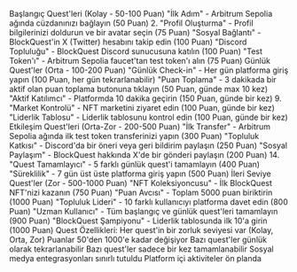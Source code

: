 Başlangıç Quest'leri (Kolay - 50-100 Puan)
"İlk Adım" - Arbitrum Sepolia ağında cüzdanınızı bağlayın (50 Puan)
2. "Profil Oluşturma" - Profil bilgilerinizi doldurun ve bir avatar seçin (75 Puan)
"Sosyal Bağlantı" - BlockQuest'in X (Twitter) hesabını takip edin (100 Puan)
"Discord Topluluğu" - BlockQuest Discord sunucusuna katılın (100 Puan)
"Test Token'ı" - Arbitrum Sepolia faucet'tan test token'ı alın (75 Puan)
Günlük Quest'ler (Orta - 100-200 Puan)
"Günlük Check-in" - Her gün platforma giriş yapın (100 Puan, her gün tekrarlanabilir)
"Puan Toplama" - 3 dakikada bir aktif olan puan toplama butonuna tıklayın (50 Puan, günde max 10 kez)
"Aktif Katılımcı" - Platformda 10 dakika geçirin (150 Puan, günde bir kez)
9. "Market Kontrolü" - NFT marketini ziyaret edin (100 Puan, günde bir kez)
"Liderlik Tablosu" - Liderlik tablosunu kontrol edin (100 Puan, günde bir kez)
Etkileşim Quest'leri (Orta-Zor - 200-500 Puan)
"İlk Transfer" - Arbitrum Sepolia ağında ilk test token transferinizi yapın (300 Puan)
"Topluluk Katkısı" - Discord'da bir öneri veya geri bildirim paylaşın (250 Puan)
"Sosyal Paylaşım" - BlockQuest hakkında X'de bir gönderi paylaşın (200 Puan)
14. "Quest Tamamlayıcı" - 5 farklı günlük quest'i tamamlayın (400 Puan)
"Süreklilik" - 7 gün üst üste platforma giriş yapın (500 Puan)
İleri Seviye Quest'ler (Zor - 500-1000 Puan)
"NFT Koleksiyoncusu" - İlk BlockQuest NFT'nizi kazanın (750 Puan)
"Puan Avcısı" - Toplam 5000 puan biriktirin (1000 Puan)
"Topluluk Lideri" - 10 farklı kullanıcıyı platforma davet edin (800 Puan)
"Uzman Kullanıcı" - Tüm başlangıç ve günlük quest'leri tamamlayın (900 Puan)
"BlockQuest Şampiyonu" - Liderlik tablosunda ilk 10'a girin (1000 Puan)
Quest Özellikleri:
Her quest'in bir zorluk seviyesi var (Kolay, Orta, Zor)
Puanlar 50'den 1000'e kadar değişiyor
Bazı quest'ler günlük olarak tekrarlanabilir
Bazı quest'ler sadece bir kez tamamlanabilir
Sosyal medya entegrasyonları sınırlı tutuldu
Platform içi aktiviteler ön planda